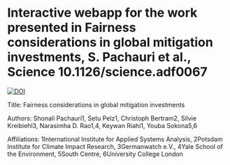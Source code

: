 # Interactive webapp for the work presented in Fairness considerations in global mitigation investments, S. Pachauri et al., Science 10.1126/science.adf0067

<a href="https://zenodo.org/badge/latestdoi/563961776"><img src="https://zenodo.org/badge/563961776.svg" alt="DOI"></a>

Title: Fairness considerations in global mitigation investments

Authors: Shonali Pachauri1, Setu Pelz1, Christoph Bertram2, Silvie Kreibiehl3, Narasimha D. Rao1,4, Keywan Riahi1, Youba Sokona5,6

Affiliations: 1International Institute for Applied Systems Analysis, 2Potsdam Institute for Climate Impact Research, 3Germanwatch e.V., 4Yale School of the Environment, 5South Centre, 6University College London	
